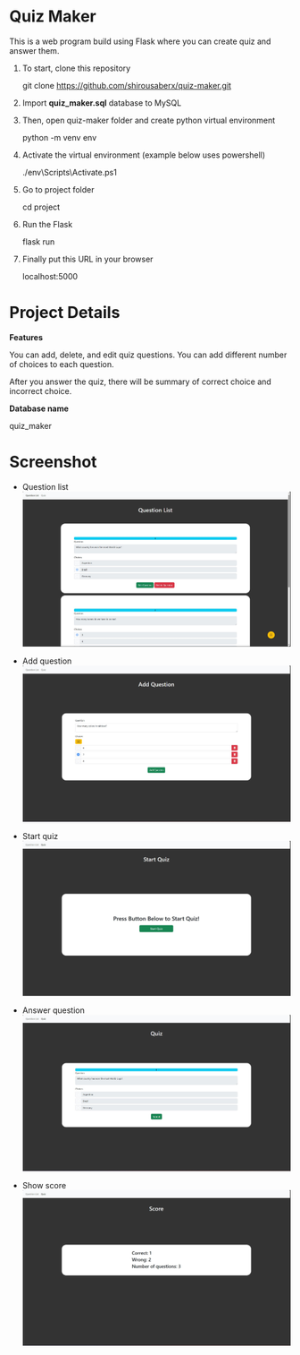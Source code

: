 # Quiz Maker
This is a web program build using Flask where you can create quiz and answer them. 

1. To start, clone this repository

    git clone https://github.com/shirousaberx/quiz-maker.git

2. Import **quiz_maker.sql** database to MySQL

3. Then, open quiz-maker folder and create python virtual environment

    python -m venv env

4. Activate the virtual environment (example below uses powershell)

    ./env\Scripts\Activate.ps1

5. Go to project folder

    cd project

6. Run the Flask

    flask run

7. Finally put this URL in your browser
   
    localhost:5000

# Project Details
**Features**

You can add, delete, and edit quiz questions. You can add different number of choices to each question.

After you answer the quiz, there will be summary of correct choice and incorrect choice.

**Database name**

quiz_maker


# Screenshot

 - Question list
![Question list](img/question-list.jpg)

 - Add question
![Add question](img/add-question.jpg)

 - Start quiz
![Start quiz](img/start-quiz.jpg)

- Answer question
![Answer question](img/answer-question.jpg)

- Show score
![Show Score](img/show-score.jpg)
